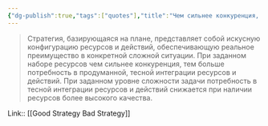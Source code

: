 ```yaml
---
{"dg-publish":true,"tags":["quotes"],"title":"Чем сильнее конкуренция, тем теснее интеграция","date":"2022-06-30T09:45:48+03:00","modified_at":"2022-07-24T18:58:04+03:00","permalink":"/quotes/202206300945/","dgHomeLink":false,"dgPassFrontmatter":true}
---
```



> Стратегия, базирующаяся на плане, представляет собой искусную конфигурацию ресурсов и действий, обеспечивающую реальное преимущество в конкретной сложной ситуации. При заданном наборе ресурсов чем сильнее конкуренция, тем больше потребность в продуманной, тесной интеграции ресурсов и действий. При заданном уровне сложности задачи потребность в тесной интеграции ресурсов и действий снижается при наличии ресурсов более высокого качества.

Link:: [[Good Strategy Bad Strategy]]
